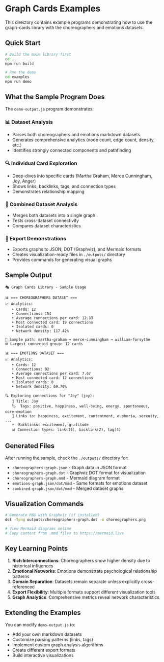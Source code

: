 # Graph Cards Examples

This directory contains example programs demonstrating how to use the graph-cards library with the choreographers and emotions datasets.

## Quick Start

```bash
# Build the main library first
cd ..
npm run build

# Run the demo
cd examples
npm run demo
```

## What the Sample Program Does

The `demo-output.js` program demonstrates:

### 📊 **Dataset Analysis**
- Parses both choreographers and emotions markdown datasets
- Generates comprehensive analytics (node count, edge count, density, etc.)
- Identifies strongly connected components and pathfinding

### 🔍 **Individual Card Exploration**
- Deep-dives into specific cards (Martha Graham, Merce Cunningham, Joy, Anger)
- Shows links, backlinks, tags, and connection types
- Demonstrates relationship mapping

### 🤝 **Combined Dataset Analysis**
- Merges both datasets into a single graph
- Tests cross-dataset connectivity
- Compares dataset characteristics

### 💾 **Export Demonstrations**
- Exports graphs to JSON, DOT (Graphviz), and Mermaid formats
- Creates visualization-ready files in `./outputs/` directory
- Provides commands for generating visual graphs

## Sample Output

```
🎭 Graph Cards Library - Sample Usage

📊 === CHOREOGRAPHERS DATASET ===
📈 Analytics:
   • Cards: 12
   • Connections: 154
   • Average connections per card: 12.83
   • Most connected card: 19 connections
   • Isolated cards: 0
   • Network density: 117.42%

🔗 Sample path: martha-graham → merce-cunningham → william-forsythe
🌐 Largest connected group: 12 cards

📊 === EMOTIONS DATASET ===
📈 Analytics:
   • Cards: 12
   • Connections: 92
   • Average connections per card: 7.67
   • Most connected card: 12 connections
   • Isolated cards: 0
   • Network density: 69.70%

🔍 Exploring connections for "Joy" (joy):
   📝 Title: Joy
   🏷️  Tags: positive, happiness, well-being, energy, spontaneous, core-emotion
   🔗 Links to: happiness, excitement, contentment, euphoria, serenity, ...
   ↩️  Backlinks: excitement, gratitude
   📊 Connection types: link(15), backlink(2), tag(4)
```

## Generated Files

After running the sample, check the `./outputs/` directory for:

- `choreographers-graph.json` - Graph data in JSON format
- `choreographers-graph.dot` - Graphviz DOT format for visualization
- `choreographers-graph.mmd` - Mermaid diagram format
- `emotions-graph.json/dot/mmd` - Same formats for emotions dataset
- `combined-graph.json/dot/mmd` - Merged dataset graphs

## Visualization Commands

```bash
# Generate PNG with Graphviz (if installed)
dot -Tpng outputs/choreographers-graph.dot -o choreographers.png

# View Mermaid diagrams online
# Copy content from .mmd files to https://mermaid.live
```

## Key Learning Points

1. **Rich Interconnections**: Choreographers show higher density due to historical influences
2. **Emotional Networks**: Emotions demonstrate psychological relationship patterns  
3. **Domain Separation**: Datasets remain separate unless explicitly cross-referenced
4. **Export Flexibility**: Multiple formats support different visualization tools
5. **Graph Analytics**: Comprehensive metrics reveal network characteristics

## Extending the Examples

You can modify `demo-output.js` to:
- Add your own markdown datasets
- Customize parsing patterns (links, tags)
- Implement custom graph analysis algorithms
- Create different export formats
- Build interactive visualizations